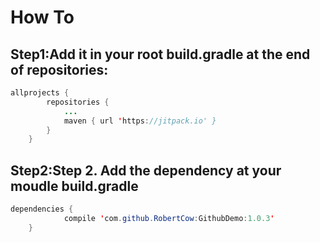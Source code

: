 # How To
## Step1:Add it in your root build.gradle at the end of repositories:
```java
allprojects {
		repositories {
			...
			maven { url 'https://jitpack.io' }
		}
	}
```  
## Step2:Step 2. Add the dependency at your moudle build.gradle
```java
dependencies {
	        compile 'com.github.RobertCow:GithubDemo:1.0.3'
	}
```
